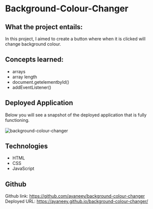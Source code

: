 # Background-Colour-Changer

## What the project entails:

In this project, I aimed to create a button where when it is clicked will change background colour.

## Concepts learned:
- arrays
- array length
- document.getelementbyId()
- addEventListener()

## Deployed Application
Below you will see a snapshot of the deployed application that is fully functioning.
<br>
<br>
![background-colour-changer](https://user-images.githubusercontent.com/108099259/182136458-22fdc7ba-f1d0-41d3-aaca-c80f37b6bc94.png)

## Technologies
- HTML
- CSS
- JavaScript

## Github
Github link: https://github.com/ayaneey/background-colour-changer
Deployed URL: https://ayaneey.github.io/background-colour-changer/
